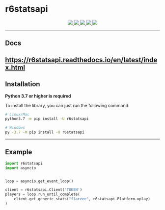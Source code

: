 # r6statsapi
<p align="center">
<a href="https://r6statsapi.readthedocs.io/en/latest/">
    <img src="https://readthedocs.org/projects/r6statsapi/badge/">
    </a>
<a href="https://github.com/ambv/black">
    <img src="https://img.shields.io/badge/code%20style-black-000000.svg">
    </a>
<a href="https://www.python.org">
    <img src="https://img.shields.io/badge/Made%20with-Python-1f425f.svg">
    </a>
<a href="https://pypi.org/project/r6statsapi/">
    <img src="https://badge.fury.io/py/r6statsapi.svg">
    </a>
<img src="https://github.com/flaree/r6statsapi/workflows/Black/badge.svg">
</p>

---

## Docs 
https://r6statsapi.readthedocs.io/en/latest/index.html
---
## Installation

**Python 3.7 or higher is required**

To install the library, you can just run the following command:

```sh
# Linux/Mac
python3.7 -m pip install -U r6statsapi

# Windows
py -3.7 -m pip install -U r6statsapi
```
---
## Example
```py
import r6statsapi
import asyncio


loop = asyncio.get_event_loop()

client = r6statsapi.Client('TOKEN')
players = loop.run_until_complete(
    client.get_generic_stats("flareee", r6statsapi.Platform.uplay)
)
```


